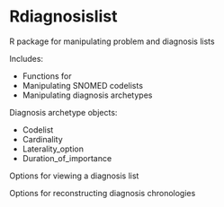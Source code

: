 # Rdiagnosislist

R package for manipulating problem and diagnosis lists

Includes:

- Functions for 
- Manipulating SNOMED codelists
- Manipulating diagnosis archetypes

Diagnosis archetype objects:

- Codelist
- Cardinality
- Laterality_option
- Duration_of_importance

Options for viewing a diagnosis list

Options for reconstructing diagnosis chronologies
